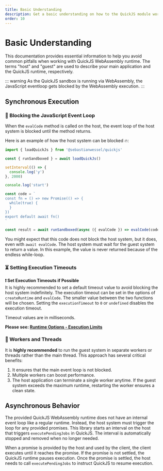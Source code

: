```yaml
---
title: Basic Understanding
description: Get a basic understanding on how to the QuickJS module works
order: 10
---
```


# Basic Understanding

This documentation provides essential information to help you avoid common pitfalls when working with QuickJS WebAssembly runtime. The terms "host" and "guest" are used to describe your main application and the QuickJS runtime, respectively.

::: warning
As the QuickJS sandbox is running via WebAssembly, the JavaScript eventloop gets blocked by the WebAssembly execution.
:::

## Synchronous Execution

### 🚫 Blocking the JavaScript Event Loop

When the `evalCode` method is called on the host, the event loop of the host system is blocked until the method returns.

Here is an example of how the host system can be blocked 🔥:

```typescript
import { loadQuickJs } from '@sebastianwessel/quickjs'

const { runSandboxed } = await loadQuickJs()

setInterval(() => {
  console.log('y')
}, 2000)

console.log('start')

const code = `
const fn = () => new Promise(() => {
  while(true) {
  }
})
export default await fn()
`

const result = await runSandboxed(async ({ evalCode }) => evalCode(code))
```

You might expect that this code does not block the host system, but it does, even with `await evalCode`. The host system must wait for the guest system to return a value. In this example, the value is never returned because of the endless while-loop.

### ⏳ Setting Execution Timeouts

**❗ Set Execution Timeouts if Possible**  
It is highly recommended to set a default timeout value to avoid blocking the host system indefinitely. The execution timeout can be set in the options of `createRuntime` and `evalCode`. The smaller value between the two functions will be chosen. Setting the `executionTimeout` to `0` or `undefined` disables the execution timeout.

Timeout values are in milliseconds.

**Please see: [Runtime Options - Execution Limits](./runtime-options.md)**

### 👷 Workers and Threads

It is **highly recommended** to run the guest system in separate workers or threads rather than the main thread. This approach has several critical benefits:

1. It ensures that the main event loop is not blocked.
2. Multiple workers can boost performance.
3. The host application can terminate a single worker anytime. If the guest system exceeds the maximum runtime, restarting the worker ensures a clean state.

## Asynchronous Behavior

The provided QuickJS WebAssembly runtime does not have an internal event loop like a regular runtime. Instead, the host system must trigger the loop for any provided promises. This library starts an interval on the host that triggers `executePendingJobs` in QuickJS. The interval is automatically stopped and removed when no longer needed.

When a promise is provided by the host and used by the client, the client executes until it reaches the promise. If the promise is not settled, the QuickJS runtime pauses execution. Once the promise is settled, the host needs to call `executePendingJobs` to instruct QuickJS to resume execution.
